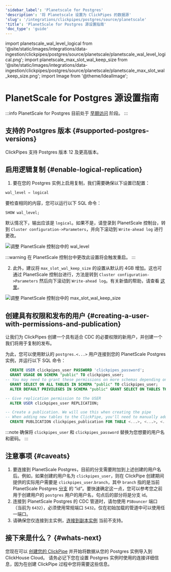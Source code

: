 ```yaml
---
'sidebar_label': 'Planetscale for Postgres'
'description': '将 Planetscale 设置为 ClickPipes 的数据源'
'slug': '/integrations/clickpipes/postgres/source/planetscale'
'title': 'PlanetScale for Postgres 源设置指南'
'doc_type': 'guide'
---
```


import planetscale_wal_level_logical from '@site/static/images/integrations/data-ingestion/clickpipes/postgres/source/planetscale/planetscale_wal_level_logical.png';
import planetscale_max_slot_wal_keep_size from '@site/static/images/integrations/data-ingestion/clickpipes/postgres/source/planetscale/planetscale_max_slot_wal_keep_size.png';
import Image from '@theme/IdealImage';


# PlanetScale for Postgres 源设置指南

:::info
PlanetScale for Postgres 目前处于 [早期访问](https://planetscale.com/postgres) 阶段。
:::

## 支持的 Postgres 版本 {#supported-postgres-versions}

ClickPipes 支持 Postgres 版本 12 及更高版本。

## 启用逻辑复制 {#enable-logical-replication}

1. 要在您的 Postgres 实例上启用复制，我们需要确保以下设置已配置：

```sql
wal_level = logical
```
   要检查相同的内容，您可以运行以下 SQL 命令：
```sql
SHOW wal_level;
```

   默认情况下，输出应该是 `logical`。如果不是，请登录到 PlanetScale 控制台，转到 `Cluster configuration->Parameters`，并向下滚动到 `Write-ahead log` 进行更改。

<Image img={planetscale_wal_level_logical} alt="调整 PlanetScale 控制台中的 wal_level" size="md" border/>

:::warning
在 PlanetScale 控制台中更改此设置将会触发重启。
:::

2. 此外，建议将 `max_slot_wal_keep_size` 的设置从默认的 4GB 增加。这也可通过 PlanetScale 控制台进行，方法是转到 `Cluster configuration->Parameters` 然后向下滚动到 `Write-ahead log`。有关新值的帮助，请查看 [这里](../faq#recommended-max_slot_wal_keep_size-settings)。

<Image img={planetscale_max_slot_wal_keep_size} alt="调整 PlanetScale 控制台中的 max_slot_wal_keep_size" size="md" border/>

## 创建具有权限和发布的用户 {#creating-a-user-with-permissions-and-publication}

让我们为 ClickPipes 创建一个具有适合 CDC 的必要权限的新用户，并创建一个我们将用于复制的发布。

为此，您可以使用默认的 `postgres.<...>` 用户连接到您的 PlanetScale Postgres 实例，并运行以下 SQL 命令：
```sql
  CREATE USER clickpipes_user PASSWORD 'clickpipes_password';
  GRANT USAGE ON SCHEMA "public" TO clickpipes_user;
-- You may need to grant these permissions on more schemas depending on the tables you're moving
  GRANT SELECT ON ALL TABLES IN SCHEMA "public" TO clickpipes_user;
  ALTER DEFAULT PRIVILEGES IN SCHEMA "public" GRANT SELECT ON TABLES TO clickpipes_user;

-- Give replication permission to the USER
  ALTER USER clickpipes_user REPLICATION;

-- Create a publication. We will use this when creating the pipe
-- When adding new tables to the ClickPipe, you'll need to manually add them to the publication as well. 
  CREATE PUBLICATION clickpipes_publication FOR TABLE <...>, <...>, <...>;
```
:::note
确保将 `clickpipes_user` 和 `clickpipes_password` 替换为您想要的用户名和密码。
:::

## 注意事项 {#caveats}
1. 要连接到 PlanetScale Postgres，目前的分支需要附加到上述创建的用户名后。例如，如果创建的用户名为 `clickpipes_user`，则在 ClickPipe 创建期间提供的实际用户需要是 `clickpipes_user`.`branch`，其中 `branch` 指的是当前 PlanetScale Postgres [分支](https://planetscale.com/docs/postgres/branching) 的 “id”。要快速确定这一点，您可以参考您之前用于创建用户的 `postgres` 用户的用户名，句点后的部分将是分支 id。
2. 连接到 PlanetScale Postgres 的 CDC 管道时，请勿使用 `PSBouncer` 端口（当前为 `6432`），必须使用常规端口 `5432`。仅在初始加载的管道中可以使用任一端口。
3. 请确保您仅连接到主实例，[连接到副本实例](https://planetscale.com/docs/postgres/scaling/replicas#how-to-query-postgres-replicas) 当前不支持。

## 接下来是什么？ {#whats-next}

您现在可以 [创建您的 ClickPipe](../index.md) 并开始将数据从您的 Postgres 实例导入到 ClickHouse Cloud。
请务必记下您在设置 Postgres 实例时使用的连接详细信息，因为在创建 ClickPipe 过程中您将需要这些信息。
